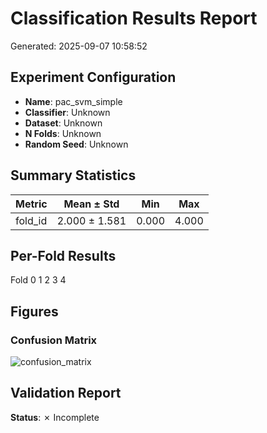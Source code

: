 # Classification Results Report

Generated: 2025-09-07 10:58:52

## Experiment Configuration

- **Name**: pac_svm_simple
- **Classifier**: Unknown
- **Dataset**: Unknown
- **N Folds**: Unknown
- **Random Seed**: Unknown

## Summary Statistics

| Metric | Mean ± Std | Min | Max |
|--------|------------|-----|-----|
| fold_id | 2.000 ± 1.581 | 0.000 | 4.000 |

## Per-Fold Results

 Fold
    0
    1
    2
    3
    4

## Figures

### Confusion Matrix
![confusion_matrix](results/pac_svm_simple_20250907_105851/plots/fold_02/confusion_matrix.jpg)

## Validation Report

**Status**: ✗ Incomplete
